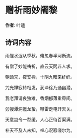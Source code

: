 # 赠祈雨妙阇黎

**作者**: 叶适

## 诗词内容

雨悭水涩从季秋，倏忽春半河断流。

有僧了妙能祷祈，直云天閟非人求。

朝诵咒，夜安禅，十阴九暗来纤纤。

咒光禅寂转相发，润泽徐乃通幽潜。

我老拜请良独难，香烟郁薄重霄间。

旁搜潭洞搅龙蛰，鞭雷走电开天关。

天意岂令一犁缓，人心正待百渠满。

补天不及人未知，禅心况寂嗟尔为。

